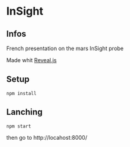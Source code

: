 # InSight

## Infos

French presentation on the mars InSight probe

Made whit [Reveal.js](https://github.com/hakimel/reveal.js#auto-sliding)

## Setup

```npm install```

## Lanching

```npm start```

then go to http://locahost:8000/
